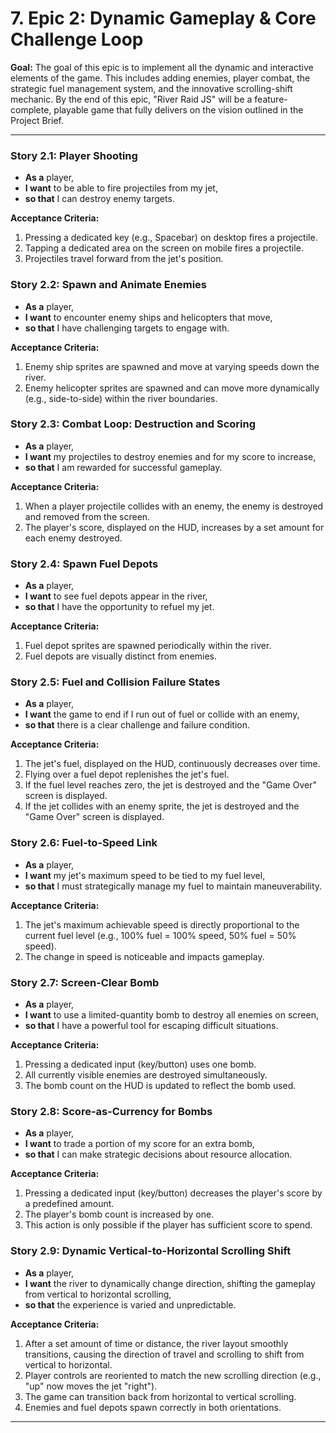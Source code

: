 # 7. Epic 2: Dynamic Gameplay & Core Challenge Loop

**Goal:** The goal of this epic is to implement all the dynamic and interactive elements of the game. This includes adding enemies, player combat, the strategic fuel management system, and the innovative scrolling-shift mechanic. By the end of this epic, "River Raid JS" will be a feature-complete, playable game that fully delivers on the vision outlined in the Project Brief.

---

### Story 2.1: Player Shooting

*   **As a** player,
*   **I want** to be able to fire projectiles from my jet,
*   **so that** I can destroy enemy targets.

**Acceptance Criteria:**
1.  Pressing a dedicated key (e.g., Spacebar) on desktop fires a projectile.
2.  Tapping a dedicated area on the screen on mobile fires a projectile.
3.  Projectiles travel forward from the jet's position.

### Story 2.2: Spawn and Animate Enemies

*   **As a** player,
*   **I want** to encounter enemy ships and helicopters that move,
*   **so that** I have challenging targets to engage with.

**Acceptance Criteria:**
1.  Enemy ship sprites are spawned and move at varying speeds down the river.
2.  Enemy helicopter sprites are spawned and can move more dynamically (e.g., side-to-side) within the river boundaries.

### Story 2.3: Combat Loop: Destruction and Scoring

*   **As a** player,
*   **I want** my projectiles to destroy enemies and for my score to increase,
*   **so that** I am rewarded for successful gameplay.

**Acceptance Criteria:**
1.  When a player projectile collides with an enemy, the enemy is destroyed and removed from the screen.
2.  The player's score, displayed on the HUD, increases by a set amount for each enemy destroyed.

### Story 2.4: Spawn Fuel Depots

*   **As a** player,
*   **I want** to see fuel depots appear in the river,
*   **so that** I have the opportunity to refuel my jet.

**Acceptance Criteria:**
1.  Fuel depot sprites are spawned periodically within the river.
2.  Fuel depots are visually distinct from enemies.

### Story 2.5: Fuel and Collision Failure States

*   **As a** player,
*   **I want** the game to end if I run out of fuel or collide with an enemy,
*   **so that** there is a clear challenge and failure condition.

**Acceptance Criteria:**
1.  The jet's fuel, displayed on the HUD, continuously decreases over time.
2.  Flying over a fuel depot replenishes the jet's fuel.
3.  If the fuel level reaches zero, the jet is destroyed and the "Game Over" screen is displayed.
4.  If the jet collides with an enemy sprite, the jet is destroyed and the "Game Over" screen is displayed.

### Story 2.6: Fuel-to-Speed Link

*   **As a** player,
*   **I want** my jet's maximum speed to be tied to my fuel level,
*   **so that** I must strategically manage my fuel to maintain maneuverability.

**Acceptance Criteria:**
1.  The jet's maximum achievable speed is directly proportional to the current fuel level (e.g., 100% fuel = 100% speed, 50% fuel = 50% speed).
2.  The change in speed is noticeable and impacts gameplay.

### Story 2.7: Screen-Clear Bomb

*   **As a** player,
*   **I want** to use a limited-quantity bomb to destroy all enemies on screen,
*   **so that** I have a powerful tool for escaping difficult situations.

**Acceptance Criteria:**
1.  Pressing a dedicated input (key/button) uses one bomb.
2.  All currently visible enemies are destroyed simultaneously.
3.  The bomb count on the HUD is updated to reflect the bomb used.

### Story 2.8: Score-as-Currency for Bombs

*   **As a** player,
*   **I want** to trade a portion of my score for an extra bomb,
*   **so that** I can make strategic decisions about resource allocation.

**Acceptance Criteria:**
1.  Pressing a dedicated input (key/button) decreases the player's score by a predefined amount.
2.  The player's bomb count is increased by one.
3.  This action is only possible if the player has sufficient score to spend.

### Story 2.9: Dynamic Vertical-to-Horizontal Scrolling Shift

*   **As a** player,
*   **I want** the river to dynamically change direction, shifting the gameplay from vertical to horizontal scrolling,
*   **so that** the experience is varied and unpredictable.

**Acceptance Criteria:**
1.  After a set amount of time or distance, the river layout smoothly transitions, causing the direction of travel and scrolling to shift from vertical to horizontal.
2.  Player controls are reoriented to match the new scrolling direction (e.g., "up" now moves the jet "right").
3.  The game can transition back from horizontal to vertical scrolling.
4.  Enemies and fuel depots spawn correctly in both orientations.

---
